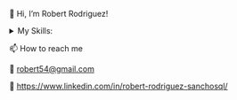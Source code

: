 👋 Hi, I’m Robert Rodriguez!
<details>
<summary>My Skills:</summary>
<ul>
  <li>SQL</li>
  <li>SAS</li>
  <li>Python</li>
  <li>DBT</li>
</ul>
</details>

📫 How to reach me

📧  robert54@gmail.com 

🔗  https://www.linkedin.com/in/robert-rodriguez-sanchosql/ 

<!---
SanchoSQL/SanchoSQL is a ✨ special ✨ repository because its `README.md` (this file) appears on your GitHub profile.
You can click the Preview link to take a look at your changes.
--->
